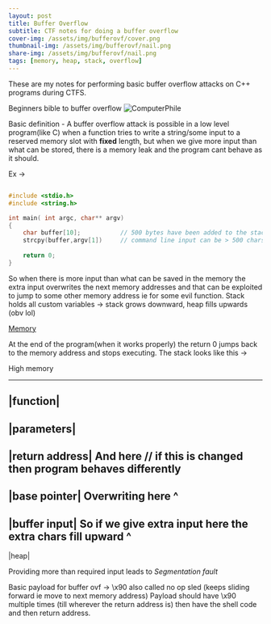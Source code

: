 ```yaml
---
layout: post
title: Buffer Overflow
subtitle: CTF notes for doing a buffer overflow
cover-img: /assets/img/bufferovf/cover.png
thumbnail-img: /assets/img/bufferovf/nail.png
share-img: /assets/img/bufferovf/nail.png
tags: [memory, heap, stack, overflow]
---
```



These are my notes for performing basic buffer overflow attacks on C++ programs during CTFS.

Beginners bible to buffer overflow ![ComputerPhile](https://www.youtube.com/watch?v=1S0aBV-Waeo)

Basic definition - A buffer overflow attack is possible in a low level program(like C) when a function tries to write a string/some input to a reserved memory slot with **fixed** length, but when we give more input than what can be stored, there is a memory leak and the program cant behave as it should.

Ex -> 
```C

#include <stdio.h>
#include <string.h>

int main( int argc, char** argv)
{    
    char buffer[10];           // 500 bytes have been added to the stack
    strcpy(buffer,argv[1])     // command line input can be > 500 chars hence buffer ovf is possible
    
    return 0;
}

```

So when there is more input than what can be saved in the memory the extra input overwrites the next memory addresses and that can be exploited to jump to some other memory address ie for some evil function.
Stack holds all custom variables -> stack grows downward, heap fills upwards (obv lol)

[Memory](/assets/img/bufferovf/memory.png)
 
At the end of the program(when it works properly) the return 0 jumps back to the memory address and stops executing. The stack looks like this -> 

High memory

-----------  
|function|  
-----------  
|parameters|  
-----------  
|return address|                            And here // if this is changed then program behaves differently  
-----------  
|base pointer|                              Overwriting here ^  
-----------  
|buffer input|      So if we give extra input here the extra chars fill upward ^  
-----------  
|heap|  
  
Providing more than required input leads to *Segmentation fault* 

Basic payload for buffer ovf -> \x90 also called no op sled (keeps sliding forward ie move to next memory address) 
Payload should have \x90 multiple times (till wherever the return address is) then have the shell code and then return address.



